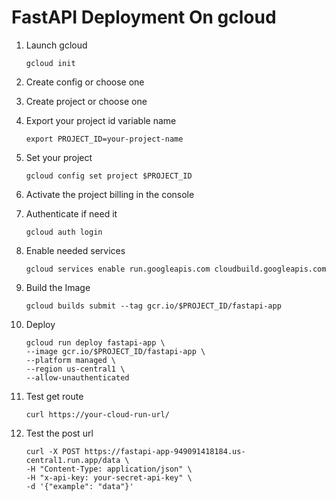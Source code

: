 # FastAPI Deployment On gcloud

1. Launch gcloud

    ```
    gcloud init
    ```

2. Create config or choose one

3. Create project or choose one

4. Export your project id variable name

    ```
    export PROJECT_ID=your-project-name
    ```
5. Set your project
    ```
    gcloud config set project $PROJECT_ID
    ```

6. Activate the project billing in the console

7. Authenticate if need it
    ```
    gcloud auth login
    ```
8. Enable needed services

    ```
    gcloud services enable run.googleapis.com cloudbuild.googleapis.com
    ```
9. Build the Image
    ```
    gcloud builds submit --tag gcr.io/$PROJECT_ID/fastapi-app
    ```
10. Deploy
    ```
    gcloud run deploy fastapi-app \
    --image gcr.io/$PROJECT_ID/fastapi-app \
    --platform managed \
    --region us-central1 \
    --allow-unauthenticated
    ```


11. Test get route
    ```
    curl https://your-cloud-run-url/
    ```

12. Test the post url

    ```
    curl -X POST https://fastapi-app-949091418184.us-central1.run.app/data \
    -H "Content-Type: application/json" \
    -H "x-api-key: your-secret-api-key" \
    -d '{"example": "data"}'
    ```
















